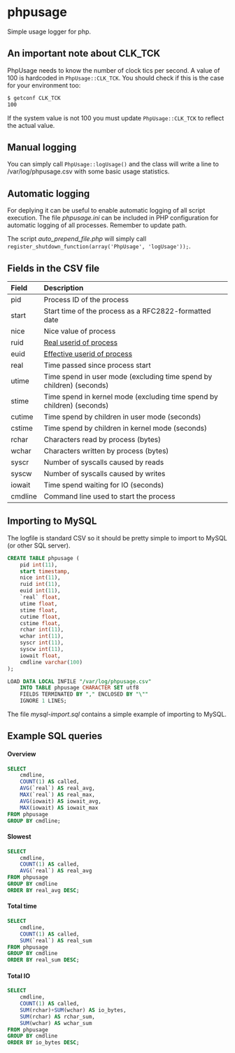 # phpusage
Simple usage logger for php.

An important note about CLK_TCK
--------------------
PhpUsage needs to know the number of clock tics per second. A value of 100 is hardcoded in
```PhpUsage::CLK_TCK```. You should check if this is the case for your environment too:

```sh
$ getconf CLK_TCK
100
```

If the system value is not 100 you must update ```PhpUsage::CLK_TCK``` to reflect the actual value.

Manual logging
--------------
You can simply call ```PhpUsage::logUsage()``` and the class will write
a line to /var/log/phpusage.csv with some basic usage statistics.

Automatic logging
-----------------
For deplying it can be useful to enable automatic logging of all script
execution. The file *phpusage.ini* can be included in PHP configuration
for automatic logging of all processes. Remember to update path.

The script *auto_prepend_file.php* will simply call
```register_shutdown_function(array('PhpUsage', 'logUsage'));```.

Fields in the CSV file
----------------------

| Field   | Description                                                                                    |
| :------ | :--------------------------------------------------------------------------------------------- |
| pid     | Process ID of the process                                                                      |
| start   | Start time of the process as a RFC2822-formatted date                                          |
| nice    | Nice value of process                                                                          |
| ruid    | [Real userid of process](http://en.wikipedia.org/wiki/User_identifier#Real_user_ID)            |
| euid    | [Effective userid of process](http://en.wikipedia.org/wiki/User_identifier#Effective_user_ID)  |
| real    | Time passed since process start                                                                |
| utime   | Time spend in user mode (excluding time spend by children) (seconds)                           |
| stime   | Time spend in kernel mode (excluding time spend by children) (seconds)                         |
| cutime  | Time spend by children in user mode (seconds)                                                  |
| cstime  | Time spend by children in kernel mode (seconds)                                                |
| rchar   | Characters read by process (bytes)                                                             |
| wchar   | Characters written by process (bytes)                                                          |
| syscr   | Number of syscalls caused by reads                                                             |
| syscw   | Number of syscalls caused by writes                                                            |
| iowait  | Time spend waiting for IO (seconds)                                                            |
| cmdline | Command line used to start the process                                                         |

Importing to MySQL
------------------
The logfile is standard CSV so it should be pretty simple to import to MySQL (or
other SQL server).

```sql
CREATE TABLE phpusage (
	pid int(11),
	start timestamp,
	nice int(11),
	ruid int(11),
	euid int(11),
	`real` float,
	utime float,
	stime float,
	cutime float,
	cstime float,
	rchar int(11),
	wchar int(11),
	syscr int(11),
	syscw int(11),
	iowait float,
	cmdline varchar(100)
);

LOAD DATA LOCAL INFILE "/var/log/phpusage.csv"
	INTO TABLE phpusage CHARACTER SET utf8
	FIELDS TERMINATED BY "," ENCLOSED BY "\""
	IGNORE 1 LINES;
```

The file *mysql-import.sql* contains a simple example of importing to MySQL.

Example SQL queries
-------------------

#### Overview
```sql
SELECT
	cmdline,
	COUNT(1) AS called,
	AVG(`real`) AS real_avg,
	MAX(`real`) AS real_max,
	AVG(iowait) AS iowait_avg,
	MAX(iowait) AS iowait_max
FROM phpusage
GROUP BY cmdline;
```

#### Slowest
```sql
SELECT
	cmdline,
	COUNT(1) AS called,
	AVG(`real`) AS real_avg
FROM phpusage
GROUP BY cmdline
ORDER BY real_avg DESC;
```

#### Total time
```sql
SELECT
	cmdline,
	COUNT(1) AS called,
	SUM(`real`) AS real_sum
FROM phpusage
GROUP BY cmdline
ORDER BY real_sum DESC;
```

#### Total IO
```sql
SELECT
	cmdline,
	COUNT(1) AS called,
	SUM(rchar)+SUM(wchar) AS io_bytes,
	SUM(rchar) AS rchar_sum,
	SUM(wchar) AS wchar_sum
FROM phpusage
GROUP BY cmdline
ORDER BY io_bytes DESC;
```
